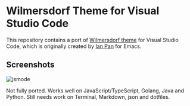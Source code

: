 # Wilmersdorf Theme for Visual Studio Code

This repository contains a port of [Wilmersdorf theme](https://github.com/ianyepan/wilmersdorf-emacs-theme) for Visual Studio Code, which is originally created by [Ian Pan](https://github.com/ianyepan) for Emacs. 

## Screenshots

![jsmode](screenshots/scrn1.png)

Not fully ported. Works well on JavaScript/TypeScript, Golang, Java and Python. Still needs work on Terminal, Markdown, json and dotfiles.
